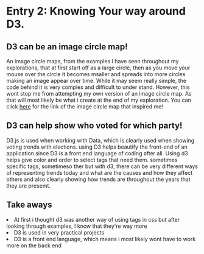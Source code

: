 
 # Entry 2: Knowing Your way around D3.
  <h2>D3 can be an image circle map!</h2>
  <p>An image circle maps, from the examples I have seen throughout my explorations, 
  that at first start off as a large circle, then as you move your mouse over the circle
  it becomes msaller and spreads into more circles making an image appear over time.
  While it may seem really simple, the code behind it is very complex and difficult to under stand.
  However, this wont stop me from attempting my own version of an image circle map. As that will most likely
  be what i create at the end of my exploration. You can click <a href="https://bl.ocks.org/nswamy14/df13d67b6efeb19eb640">here</a> 
  for the link of the image circle map that inspired me!</p>
  <h2>D3 can help show who voted for which party!</h2>
  <p>D3.js is used when working with Data, which is clearly used when showing 
  voting trends with elections. using D3 helps beautify the front-end of an application
  since D3 is a front end language of coding after all. Using d3 helps give color and order to select tags that need them. sometimes specific
  tags, sometimeso ther but with d3, there can be very different ways of representing trends today
  and what are the causes and how they affect others and also clearly showing how trends are throughout the years
  that they are presemt.</p>
  <h2>Take aways </h2>
  <li>At first i thought d3 was another way of using tags in css but after looking through examples, 
  I know that they're way more </li>
  <li>D3 is used in very practical projects</li>
  <li>D3 is a front end language, which means i most likely wont have to work more on the back end</li>
  </body>
  </html>